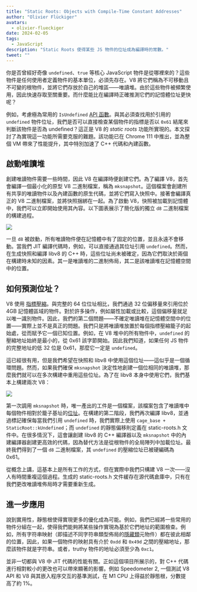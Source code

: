 ```yaml
---
title: "Static Roots: Objects with Compile-Time Constant Addresses"
author: "Olivier Flückiger"
avatars:
  - olivier-flueckiger
date: 2024-02-05
tags:
  - JavaScript
description: "Static Roots 使得某些 JS 物件的位址成為編譯時的常數。"
tweet: ""
---
```


你是否曾經好奇像 `undefined`、`true` 等核心 JavaScript 物件是從哪裡來的？這些物件是任何使用者定義物件的基本單位，必須先存在。V8 將它們稱為不可移動且不可變的根物件，並將它們存放於自己的堆區——唯讀堆。由於這些物件被頻繁使用，因此快速存取至關重要。而什麼能比在編譯時正確推測它們的記憶體位址更快呢？

<!--truncate-->
例如，考慮極為常用的 `IsUndefined` [API 函數](https://source.chromium.org/chromium/chromium/src/+/main:v8/include/v8-value.h?q=symbol:%5Cbv8::Value::IsUndefined%5Cb%20case:yes)。與其必須查找用於引用的 `undefined` 物件位址，我們是否可以直接檢查某個物件的指標是否以 `0x61` 結尾來判斷該物件是否為 undefined？這正是 V8 的 *static roots* 功能所實現的。本文探討了為實現這一功能所需要克服的難題。該功能已在 Chrome 111 中推出，並為整個 VM 帶來了性能提升，其中特別加速了 C++ 代碼和內建函數。

## 啟動唯讀堆

創建唯讀物件需要一些時間，因此 V8 在編譯時便創建它們。為了編譯 V8，首先會編譯一個最小化的原型 V8 二進制檔案，稱為 `mksnapshot`。這個檔案會創建所有共享的唯讀物件以及內建函數的原生代碼，並將它們寫入快照中。接著會編譯真正的 V8 二進制檔案，並將快照捆綁在一起。為了啟動 V8，快照被加載到記憶體中，我們可以立即開始使用其內容。以下圖表展示了簡化版的獨立 `d8` 二進制檔案的構建過程。

![](/_img/static-roots/static-roots1.svg)

一旦 `d8` 被啟動，所有唯讀物件便在記憶體中有了固定的位置，並且永遠不會移動。當我們 JIT 編譯代碼時，例如，可以直接通過其位址引用 `undefined`。然而，在生成快照和編譯 libv8 的 C++ 時，這些位址尚未被確定，因為它們取決於兩個在構建時未知的因素。其一是唯讀堆的二進制佈局，其二是該唯讀堆在記憶體空間中的位置。

## 如何預測位址？

V8 使用 [指標壓縮](https://v8.dev/blog/pointer-compression)。與完整的 64 位位址相比，我們通過 32 位偏移量來引用位於 4GB 記憶體區域的物件。對於許多操作，例如屬性加載或比較，這個偏移量就足以唯一識別物件。因此，我們的第二個問題——不確定唯讀堆在記憶體空間中的位置——實際上並不是真正的問題。我們只是將唯讀堆放置於每個指標壓縮籠子的起始處，從而賦予它一個已知位置。例如，在 V8 堆中的所有物件中，`undefined` 的壓縮地址始終是最小的，從 0x61 該字節開始。因此我們知道，如果任何 JS 物件的完整地址的低 32 位是 0x61，那麼它一定是 `undefined`。

這已經很有用，但是我們希望在快照和 libv8 中使用這個位址——這似乎是一個循環問題。然而，如果我們確保 `mksnapshot` 決定性地創建一個位相同的唯讀堆，那麼我們就可以在多次構建中重用這些位址。為了在 libv8 本身中使用它們，我們基本上構建兩次 V8：

![](/_img/static-roots/static-roots2.svg)

第一次調用 `mksnapshot` 時，唯一產出的工件是一個檔案，該檔案包含了唯讀堆中每個物件相對於籠子基址的[位址](https://source.chromium.org/chromium/chromium/src/+/main:v8/src/roots/static-roots.h)。在構建的第二階段，我們再次編譯 libv8，並通過標記確保每當我們引用 `undefined` 時，我們實際上使用 `cage_base + StaticRoot::kUndefined`；而 `undefined` 的靜態偏移則定義在 static-roots.h 文件中。在很多情況下，這會讓創建 libv8 的 C++ 編譯器以及 `mksnapshot` 中的內建編譯器創建更高效的代碼，因為替代方法是從根物件的全局陣列中加載位址。最終我們得到了一個 `d8` 二進制檔案，其 `undefined` 的壓縮位址已被硬編碼為 0x61。

從概念上講，這基本上是所有工作的方式，但在實際中我們只構建 V8 一次——沒人有時間重複這個過程。生成的 static-roots.h 文件緩存在源代碼倉庫中，只有在我們更改唯讀堆佈局時才需要重新生成。

## 進一步應用

說到實用性，靜態根使得實現更多的優化成為可能。例如，我們已經將一些常用的物件分組在一起，使得我們能夠將某些操作實現為基於它們地址的範圍檢查。例如，所有字符串映射（即描述不同字符串類型佈局的[隱藏類](https://v8.dev/docs/hidden-classes)元物件）都在彼此相鄰的位置，因此，如果一個物件的映射具有介於 `0xdd` 和 `0x49d` 之間的壓縮地址，那麼該物件就是字符串。或者，truthy 物件的地址必須至少為 `0xc1`。

並非一切都與 V8 中 JIT 代碼的性能有關。正如這個項目所展示的，對 C++ 代碼進行相對較小的更改也可以帶來顯著的影響。例如 Speedometer 2, 一個測試 V8 API 和 V8 與其嵌入程序交互的基準測試，在 M1 CPU 上得益於靜態根，分數提高了約 1%。
